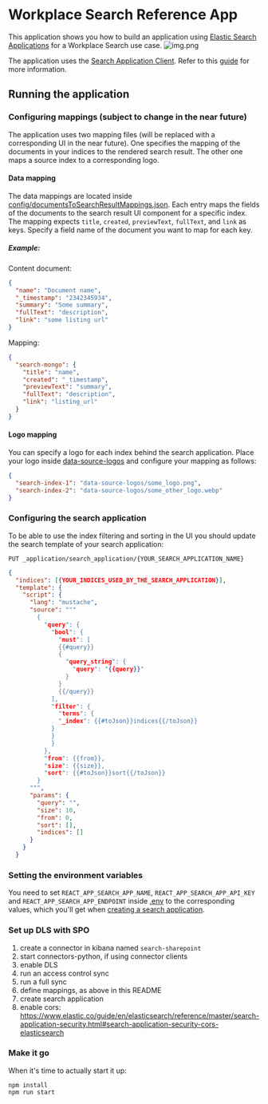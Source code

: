 # Workplace Search Reference App

This application shows you how to build an application using [Elastic Search Applications](https://www.elastic.co/guide/en/enterprise-search/current/search-applications.html) for a Workplace Search use case.
![img.png](img.png)

The application uses the [Search Application Client](https://github.com/elastic/search-application-client). Refer to this [guide](https://www.elastic.co/guide/en/enterprise-search/current/search-applications-search.html) for more information.

## Running the application

### Configuring mappings (subject to change in the near future)

The application uses two mapping files (will be replaced with a corresponding UI in the near future).
One specifies the mapping of the documents in your indices to the rendered search result.
The other one maps a source index to a corresponding logo.

#### Data mapping

The data mappings are located inside [config/documentsToSearchResultMappings.json](src/config/documentsToSearchResultMappings.json).
Each entry maps the fields of the documents to the search result UI component for a specific index. The mapping expects `title`, `created`, `previewText`, `fullText`, and `link` as keys.
Specify a field name of the document you want to map for each key.

##### Example:

Content document:

````json
{
  "name": "Document name",
  "_timestamp": "2342345934",
  "summary": "Some summary",
  "fullText": "description",
  "link": "some listing url"
}
````

Mapping:
````json
{
  "search-mongo": {
    "title": "name",
    "created": "_timestamp",
    "previewText": "summary",
    "fullText": "description",
    "link": "listing_url"
  }
}
````

#### Logo mapping
You can specify a logo for each index behind the search application. Place your logo inside [data-source-logos](public/data-source-logos) and configure
your mapping as follows:

````json
{
  "search-index-1": "data-source-logos/some_logo.png",
  "search-index-2": "data-source-logos/some_other_logo.webp"
}
````

### Configuring the search application

To be able to use the index filtering and sorting in the UI you should update the search template of your search application:

`PUT _application/search_application/{YOUR_SEARCH_APPLICATION_NAME}`
````json
{
  "indices": [{YOUR_INDICES_USED_BY_THE_SEARCH_APPLICATION}],
  "template": {
    "script": {
      "lang": "mustache",
      "source": """
        {
          "query": {
            "bool": {
              "must": [
              {{#query}}
              {
                "query_string": {
                  "query": "{{query}}"
                }
              }
              {{/query}}
            ],
            "filter": {
              "terms": {
              "_index": {{#toJson}}indices{{/toJson}}
            }
            }
            }
          },
          "from": {{from}},
          "size": {{size}},
          "sort": {{#toJson}}sort{{/toJson}}
        }
      """,
      "params": {
        "query": "",
        "size": 10,
        "from": 0,
        "sort": [],
        "indices": []
      }
    }
  }
````

### Setting the environment variables

You need to set `REACT_APP_SEARCH_APP_NAME`, `REACT_APP_SEARCH_APP_API_KEY` and `REACT_APP_SEARCH_APP_ENDPOINT` inside [.env](.env) to the corresponding values, which you'll get when [creating a search application](https://www.elastic.co/guide/en/enterprise-search/current/search-applications.html).

### Set up DLS with SPO
1. create a connector in kibana named `search-sharepoint` 
2. start connectors-python, if using connector clients
3. enable DLS
4. run an access control sync
5. run a full sync
6. define mappings, as above in this README
7. create search application
8. enable cors: https://www.elastic.co/guide/en/elasticsearch/reference/master/search-application-security.html#search-application-security-cors-elasticsearch


### Make it go

When it's time to actually start it up:

```
npm install
npm run start
```